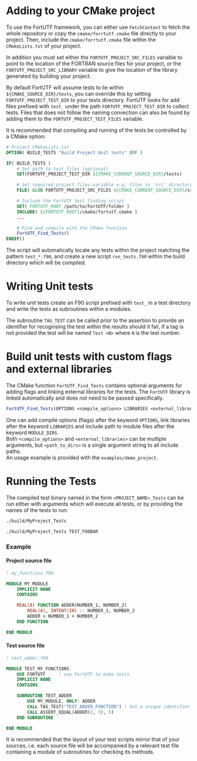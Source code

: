 # Adding to your CMake project
To use the FortUTF framework, you can either use `FetchContent` to fetch the whole repository or copy the `cmake/forrtutf.cmake` file directly to your project. Then, include the `cmake/forrtutf.cmake` file within the `CMakeLists.txt` of your project.

In addition you must set either the `FORTUTF_PROJECT_SRC_FILES` variable to point to the location of the FORTRAN source files for your project, or the `FORTUTF_PROJECT_SRC_LIBRARY` variable to give the location of the library generated by building your project.

By default FortUTF will assume tests to lie within `${CMAKE_SOURCE_DIR}/tests`, you can override this by setting `FORTUTF_PROJECT_TEST_DIR` to your tests directory. FortUTF looks for add files prefixed with `test_` under the path `FORTUTF_PROJECT_TEST_DIR` to collect tests. Files that does not follow the naming convection can also be found by adding them to the `FORTUTF_PROJECT_TEST_FILES` variable.

It is recommended that compiling and running of the tests be controlled by a CMake option:

```cmake
# Project CMakeLists.txt
OPTION( BUILD_TESTS "Build Project Unit tests" OFF )

IF( BUILD_TESTS )
    # Set path to test files (optional)
    SET(FORTUTF_PROJECT_TEST_DIR ${CMAKE_CURRENT_SOURCE_DIR}/tests)

    # Set required project files variable e.g. files in 'src' directory within the project directory
    FILE( GLOB FORTUTF_PROJECT_SRC_FILES ${CMAKE_CURRENT_SOURCE_DIR}/src/*.f90 )

    # Include the FortUTF test finding script
    SET( FORTUTF_ROOT /path/to/FortUTF/folder )
    INCLUDE( ${FORTUTF_ROOT}/cmake/fortutf.cmake )
    ...

    # Find and compile with the CMake function
    FortUTF_Find_Tests()
ENDIF()
```
The script will automatically locate any tests within the project matching the pattern `test_*.f90`, and create a new script `run_tests.f90` within the build directory which will be compiled.

# Writing Unit tests
To write unit tests create an F90 script prefixed with `test_` in a test directory and write the tests as subroutines within a modules.

The subroutine `TAG_TEST` can be called prior to the assertion to provide an identifier for recognising the test within the results should it fail, if a tag is not provided the test will be named `Test <N>` where `N` is the test number.

# Build unit tests with custom flags and external libraries
The CMake function `FortUTF_Find_Tests` contains optional arguments for adding flags and linking external libraries for the tests. The `FortUTF` library is linked automatically and does not need to be passed specifically.

```cmake
FortUTF_Find_Tests(OPTIONS <compile_options> LIBRARIES <external_libraries> MODULE_DIRS <path_to_dirs>)
```
One can add compile options (flags) after the keyword `OPTIONS`, link libraries after the keyword `LIBRARIES` and include path to module files after the keyword `MODULE_DIRS`.  
Both `<compile_options>` and `<external_libraries>` can be multiple arguments, but `<path_to_dirs>` is a single argument string to all include paths.  
An usage example is provided with the `examples/demo_project`.

# Running the Tests

The compiled test binary named in the form `<PROJECT_NAME>_Tests` can be run either with arguments which will execute all tests, or by providing the names of the tests to run:

```bash
./build/MyProject_Tests
```

```bash
./build/MyProject_Tests TEST_FOOBAR
```

### Example

#### Project source file
```fortran
! my_functions.f90

MODULE MY_MODULE
    IMPLICIT NONE
    CONTAINS

    REAL(8) FUNCTION ADDER(NUMBER_1, NUMBER_2)
        REAL(8), INTENT(IN) :: NUMBER_1, NUMBER_2
        ADDER = NUMBER_1 + NUMBER_2
    END FUNCTION

END MODULE
```

#### Test source file
```fortran
! test_adder.f90

MODULE TEST_MY_FUNCTIONS
    USE FORTUTF     ! use FortUTF to make tests
    IMPLICIT NONE
    CONTAINS

    SUBROUTINE TEST_ADDER
        USE MY_MODULE, ONLY: ADDER
        CALL TAG_TEST("TEST_ADDER_FUNCTION") ! Set a unique identifier to recognise this test
        CALL ASSERT_EQUAL(ADDER(2, 3), 5)
    END SUBROUTINE

END MODULE
```

It is recommended that the layout of your test scripts mirror that of your sources, i.e. each source file will be accompanied by a relevant test file containing a module of subroutines for checking its methods.
